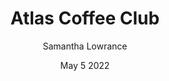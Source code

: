 ---
title: 'Atlas Coffee Club'
date: 'May 5 2022'
excerpt: 'Atlas Coffee Club introduces coffee drinkers to the best coffee around the world. Labeled by some as the best coffee club of the month, this coffee club offers subscribers a new coffee every month. Who knows what you’ll get next? Take their world tour of coffee in the comfort of your home, no plane fare included.'
link: 'https://atlascoffeeclub.com/collections/coffee-subscription-service'
cover_image: '/assets/home/desktop/image-hero-coffeepress.jpg'
category: 'subscription boxes'
author: 'Samantha Lowrance'
author_image: '/assets/home/desktop/image-hero-coffeepress.jpg'
---